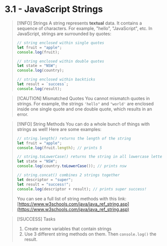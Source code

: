 # 3.1 - JavaScript Strings

> [!INFO] Strings
> A string represents **textual** data. It contains a sequence of characters. For example, "hello", "JavaScript", etc. In
> JavaScript, strings are surrounded by quotes:
> ```js
> // string enclosed within single quotes
> let fruit = "apple";
> console.log(fruit);
> 
> // string enclosed within double quotes
> let state = "NSW";
> console.log(country);
> 
> // string enclosed within backticks
> let result = `success`;
> console.log(result);
> ```

> [!CAUTION] Mismatched Quotes
> You cannot mismatch quotes in strings. For example, the strings `'hello"` and `"world'` are enclosed inside one single quote and one double quote, which results in an error.

> [!INFO] String Methods
> You can do a whole bunch of things with strings as well! Here are some examples:
> ```js
> // string.length() returns the length of the string
> let fruit = "apple";
> console.log(fruit.length); // prints 5
> 
> // string.toLowerCase() returns the string in all lowercase letters
> let state = "NSW";
> console.log(country.toLowerCase()); // prints nsw 
> 
> // string.concat() combines 2 strings together
> let descriptor = "super";
> let result = "success!";
> console.log(descriptor + result); // prints super success!
> ```
> You can see a full list of string methods with this link: [https://www.w3schools.com/java/java_ref_string.asp](https://www.w3schools.com/java/java_ref_string.asp)

> [!SUCCESS] Tasks
> 1. Create some variables that contain strings
> 2. Use 3 different string methods on them. Then `console.log()` the result. 


